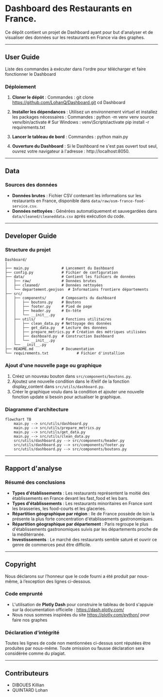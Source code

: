 ﻿
# Dashboard des Restaurants en France.

Ce dépôt contient un projet de Dashboard ayant pour but d'analyser et de visualiser des données sur les restaurants en France via des graphes.

---

## User Guide
Liste des commandes à exécuter dans l'ordre pour télécharger et faire fonctionner le Dashboard

### Déploiement
1. **Cloner le dépôt** :
   Commandes : 
   git clone https://github.com/LohanQ/Dashboard.git
   cd Dashboard

2. **Installer les dépendances** :
   Utilisez un environnement virtuel et installez les packages nécessaires :
   Commandes : 
   python -m venv venv
   source venv/bin/activate  # Sur Windows : venv\Scripts\activate
   pip install -r requirements.txt
   

3. **Lancer le tableau de bord** :
   Commandes : 
   python main.py

4. **Ouverture du Dashboard** :
   Si le Dashboard ne s'est pas ouvert tout seul, ouvrez votre navigateur à l'adresse : http://localhost:8050.

---

## Data

### Sources des données
- **Données brutes** : Fichier CSV contenant les informations sur les restaurants en France, disponible dans `data/raw/osm-france-food-service.csv`.
- **Données nettoyées** : Générées automatiquement et sauvegardées dans `data/cleaned/cleaneddata.csv` après exécution du code.

---

## Developer Guide

### Structure du projet
```plaintext
Dashboard/
│
├── main.py               # Lancement du Dashboard
├── config.py             # Fichier de configuration
├── data/                 # Contient les fichiers de données
│   ├── raw/              # Données brutes
│   ├── cleaned/          # Données nettoyées
│   └── departement.geojson  # Informations frontiere départements
├── src/
│   ├── components/       # Composants du dashboard
│   │   ├── boutons.py    # Boutons 
│   │   ├── footer.py     # Pied de page
│   │   ├── header.py     # En-tête
│   │   └── __init__.py
│   ├── utils/            # Fonctions utilitaires
│   │   ├── clean_data.py # Nettoyage des données
│   │   ├── get_data.py   # Lecture des données
│   │   ├── prepare_metrics.py # Création des métriques utilisées
│   │   ├── dashboard.py  # Construction Dashboard
│   │   └── __init__.py
│   └── __init__.py
├── README.md             # Documentation
└── requirements.txt             # Fichier d'installion
```

### Ajout d'une nouvelle page ou graphique
1. Créez un nouveau bouton dans `src/components/boutons.py`.
2. Ajoutez une nouvelle condition dans le if/elif de la fonction display_content dans `src/utils/dashboard.py`.
3. Créer le graphique voulu dans la condition et ajouter une nouvelle fonction update si besoin pour actualiser le graphique.

### Diagramme d'architecture
```mermaid
flowchart TB
    main.py --> src/utils/dashboard.py
    main.py --> src/utils/prepare_metrics.py
    main.py --> src/utils/get_data.py
    main.py --> src/utils/clean_data.py
    src/utils/dashboard.py --> src/components/header.py
    src/utils/dashboard.py --> src/components/footer.py
    src/utils/dashboard.py --> src/components/boutons.py
```

---

## Rapport d'analyse

### Résumé des conclusions
- **Types d'établissements** : Les restaurants représentent la moitié des établissements en France devant les fast_food et les bars.
- **Types d'établissements** : Les restaurants minoritaires en France sont les brasseries, les food-courts et les glaceries.
- **Répartition géographique par région** : Ile de France possède de loin la présente la plus forte concentration d'établissements gastronomiques.
- **Répartition géographique par département** : Paris regroupe le plus d'établissements gastronomiques suivis par les départements proche de la méditérranée.
- **Investissements** : Le marché des restaurants semble saturé et ouvrir ce genre de commerces peut être difficile.

---

## Copyright

Nous déclarons sur l’honneur que le code fourni a été produit par nous-même, à l’exception des lignes ci-dessous.

### Code emprunté
- L'utilisation de **Plotly Dash** pour construire le tableau de bord s'appuie sur la documentation officielle : https://dash.plotly.com/
- Nous nous sommes inspirées du site https://plotly.com/python/ pour faire nos graphes

### Déclaration d'intégrité
Toutes les lignes de code non mentionnées ci-dessus sont réputées être produites par nous-même. Toute omission ou fausse déclaration sera considérée comme du plagiat.

---

## Contributeurs
- DIBOUES Killian
- QUINTARD Lohan
